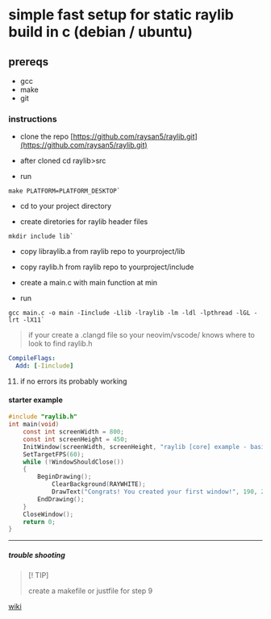 # simple fast setup for static raylib build in c (debian / ubuntu)

## prereqs

- gcc
- make
- git

### instructions

- clone the repo
  [https://github.com/raysan5/raylib.git](https://github.com/raysan5/raylib.git)

- after cloned cd raylib>src

- run

```shell
make PLATFORM=PLATFORM_DESKTOP`
```

- cd to your project directory

- create diretories for raylib header files

```shell
mkdir include lib`
```

- copy libraylib.a from raylib repo to yourproject/lib

- copy raylib.h from raylib repo to yourproject/include

- create a main.c with main function at min

- run

```shell
gcc main.c -o main -Iinclude -Llib -lraylib -lm -ldl -lpthread -lGL -lrt -lX11`
```

> if your create a .clangd file so your neovim/vscode/ knows where to look to find raylib.h

```yaml
CompileFlags:
  Add: [-Iinclude]
```

11. if no errors its probably working

#### starter example

```c
#include "raylib.h"
int main(void)
    const int screenWidth = 800;
    const int screenHeight = 450;
    InitWindow(screenWidth, screenHeight, "raylib [core] example - basic window");
    SetTargetFPS(60);
    while (!WindowShouldClose())
    {
        BeginDrawing();
            ClearBackground(RAYWHITE);
            DrawText("Congrats! You created your first window!", 190, 200, 20, LIGHTGRAY);
        EndDrawing();
    }
    CloseWindow();
    return 0;
}
```

______________________________________________________________________

##### trouble shooting

> [! TIP]
>
> create a makefile or justfile for step 9

[wiki](https://github.com/raysan5/raylib/wiki)
